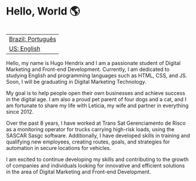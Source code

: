 <h1> Hello, World 🌎</h1>

<table align="right">
 <tr><td><a href="https://github.com/HugoHendrix/hugohendrix/blob/main/README.md">Brazil: Português</a></td></tr> 
 <tr><td><a href="https://github.com/HugoHendrix/hugohendrix/blob/main/README-en.md">US: English</a></td></tr>
</table>

Hello, my name is Hugo Hendrix and I am a passionate student of Digital Marketing and Front-end Development. Currently, I am dedicated to studying English and programming languages such as HTML, CSS, and JS. Soon, I will be graduating in Digital Marketing Technology.

My goal is to help people open their own businesses and achieve success in the digital age. I am also a proud pet parent of four dogs and a cat, and I am fortunate to share my life with Letícia, my wife and partner in everything since 2012.

Over the past 8 years, I have worked at Trans Sat Gerenciamento de Risco as a monitoring operator for trucks carrying high-risk loads, using the SASCAR Sasgc software. Additionally, I have developed skills in training and qualifying new employees, creating routes, goals, and strategies for automation in secure locations for vehicles.

I am excited to continue developing my skills and contributing to the growth of companies and individuals looking for innovative and efficient solutions in the area of Digital Marketing and Front-end Development.
